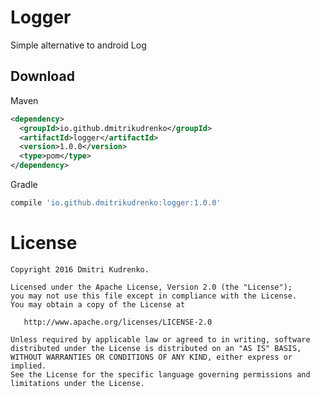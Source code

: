 Logger
========

Simple alternative to android Log

Download
--------
Maven
```xml
<dependency>
  <groupId>io.github.dmitrikudrenko</groupId>
  <artifactId>logger</artifactId>
  <version>1.0.0</version>
  <type>pom</type>
</dependency>
```

Gradle
```groovy
compile 'io.github.dmitrikudrenko:logger:1.0.0'
```

License
=======

    Copyright 2016 Dmitri Kudrenko.

    Licensed under the Apache License, Version 2.0 (the "License");
    you may not use this file except in compliance with the License.
    You may obtain a copy of the License at

       http://www.apache.org/licenses/LICENSE-2.0

    Unless required by applicable law or agreed to in writing, software
    distributed under the License is distributed on an "AS IS" BASIS,
    WITHOUT WARRANTIES OR CONDITIONS OF ANY KIND, either express or implied.
    See the License for the specific language governing permissions and
    limitations under the License.